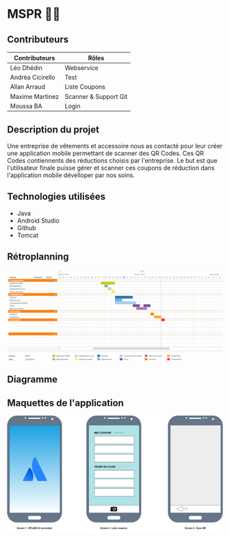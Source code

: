 # MSPR 🐱‍🐉

## Contributeurs

| Contributeurs    | Rôles                 |
| ---------------- | --------------------- |
| Léo Dhédin       | Webservice            |
| Andrèa Cicirello | Test                  |
| Allan Arraud     | Liste Coupons         |
| Maxime Martinez  | Scanner & Support Git |
| Moussa BA        | Login                 |

## Description du projet

Une entreprise de vêtements et accessoire nous as contacté pour leur créer une application mobile permettant de scanner des QR Codes. Ces QR Codes contiennents des réductions choisis par l'entreprise. Le but est que l'utilisateur finale puisse gérer et scanner ces coupons de réduction dans l'application mobile dévelloper par nos soins.

## Technologies utilisées

* Java
* Android Studio  
* Github  
* Tomcat

## Rétroplanning
![alt text](gantt.png)
## Diagramme

## Maquettes de l'application

![alt text](Maquette_Appli.png)
